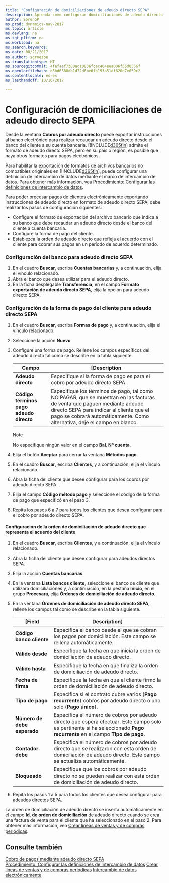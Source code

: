 ```yaml
---
title: "Configuración de domiciliaciones de adeudo directo SEPA"
description: Aprenda como configurar domiciliaciones de adeudo directo SEPA en Dynamics NAV.
author: SorenGP
ms.prod: dynamics-nav-2017
ms.topic: article
ms.devlang: na
ms.tgt_pltfrm: na
ms.workload: na
ms.search.keywords: 
ms.date: 08/21/2017
ms.author: sgroespe
ms.translationtype: HT
ms.sourcegitcommit: 4fefaef7380ac10836fcac404eea006f55d8556f
ms.openlocfilehash: d5bd6388db1d72d6be0fb193a51df620e7e059c2
ms.contentlocale: es-es
ms.lasthandoff: 10/16/2017

---
```

# <a name="how-to-set-up-sepa-direct-debit"></a>Configuración de domiciliaciones de adeudo directo SEPA
Desde la ventana **Cobros por adeudo directo** puede exportar instrucciones al banco electrónico para realizar recaudar un adeudo directo desde el banco del cliente a su cuenta bancaria. [!INCLUDE[d365fin](includes/d365fin_md.md)] admite el formato de adeudo directo SEPA, pero en su país o región, es posible que haya otros formatos para pagos electrónicos.  

Para habilitar la exportación de formatos de archivos bancarios no compatibles originales en [!INCLUDE[d365fin](includes/d365fin_md.md)], puede configurar una definición de intercambio de datos mediante el marco de intercambio de datos. Para obtener más información, vea [Procedimiento: Configurar las definiciones de intercambio de datos](across-how-to-set-up-data-exchange-definitions.md).  

Para poder procesar pagos de clientes electrónicamente exportando instrucciones de adeudo directo en formato de adeudo directo SEPA, debe realizar los pasos de configuración siguientes:  

* Configure el formato de exportación del archivo bancario que indica a su banco que debe recaudar un adeudo directo desde el banco del cliente a cuenta bancaria.  
* Configure la forma de pago del cliente.  
* Establezca la orden de adeudo directo que refleja el acuerdo con el cliente para cobrar sus pagos en un período de acuerdo determinado.  

### <a name="to-set-up-your-bank-account-for-sepa-direct-debit"></a>Configuración del banco para adeudo directo SEPA  
1. En el cuadro **Buscar**, escriba **Cuentas bancarias** y, a continuación, elija el vínculo relacionado.  
2. Abra el banco que desea utilizar para el adeudo directo.  
3. En la ficha desplegable **Transferencia**, en el campo **Formato exportación de adeudo directo SEPA**, elija la opción para adeudo directo SEPA.  

### <a name="to-set-up-the-customers-payment-method-for-sepa-direct-debit"></a>Configuración de la forma de pago del cliente para adeudo directo SEPA  
1. En el cuadro **Buscar**, escriba **Formas de pago** y, a continuación, elija el vínculo relacionado.  
2. Seleccione la acción **Nuevo**.  
3. Configure una forma de pago. Rellene los campos específicos del adeudo directo tal como se describe en la tabla siguiente.  

    |Campo|[Description|  
    |---------------------------------|---------------------------------------|  
    |**Adeudo directo**|Especifique si la forma de pago es para el cobro por adeudo directo SEPA.|  
    |**Código términos pago adeudo directo**|Especifique los términos de pago, tal como NO PAGAR, que se muestran en las facturas de venta que paguen mediante adeudo directo SEPA para indicar al cliente que el pago se cobrará automáticamente. Como alternativa, deje el campo en blanco.|  

    > [!NOTE]  
    >  No especifique ningún valor en el campo **Bal. Nº cuenta**.  

4. Elija el botón **Aceptar** para cerrar la ventana **Métodos pago**.  
5. En el cuadro **Buscar**, escriba **Clientes**, y a continuación, elija el vínculo relacionado.  
6. Abra la ficha del cliente que desee configurar para los cobros por adeudo directo SEPA.  
7. Elija el campo **Código método pago** y seleccione el código de la forma de pago que especificó en el paso 3.  
8. Repita los pasos 6 a 7 para todos los clientes que desea configurar para el cobro por adeudo directo SEPA.  

#### <a name="to-set-up-the-direct-debit-mandate-that-represents-the-customer-agreement"></a>Configuración de la orden de domiciliación de adeudo directo que representa el acuerdo del cliente  
1. En el cuadro **Buscar**, escriba **Clientes**, y a continuación, elija el vínculo relacionado.  
2. Abra la ficha del cliente que desee configurar para adeudos directos SEPA.  
3. Elija la acción **Cuentas bancarias**.  
4. En la ventana **Lista bancos cliente**, seleccione el banco de cliente que utilizará domiciliaciones y, a continuación, en la pestaña **Inicio**, en el grupo **Procesara**, elija **Órdenes de domiciliación de adeudo directo**.  
5. En la ventana **Órdenes de domiciliación de adeudo directo SEPA**, rellene los campos tal como se describe en la tabla siguiente.  

    |[Field|Description]|  
    |---------------------------------|---------------------------------------|  
    |**Código banco cliente**|Especifica el banco desde el que se cobran los pagos por domiciliación. Este campo se rellena automáticamente.|  
    |**Válido desde**|Especifique la fecha en que inicia la orden de domiciliación de adeudo directo.|  
    |**Válido hasta**|Especifique la fecha en que finaliza la orden de domiciliación de adeudo directo.|  
    |**Fecha de firma**|Especifique la fecha en que el cliente firmó la orden de domiciliación de adeudo directo.|  
    |**Tipo de pago**|Especifica si el contrato cubre varios (**Pago recurrente**) cobros por adeudo directo o uno solo (**Pago único**).|  
    |**Número de debe esperado**|Especifica el número de cobros por adeudo directo que espera efectuar. Este campo solo es pertinente si ha seleccionado **Pago recurrente** en el campo **Tipo de pago**.|  
    |**Contador debe**|Especifica el número de cobros por adeudo directo que se realizaron con esta orden de domiciliación de adeudo directo. Este campo se actualiza automáticamente.|  
    |**Bloqueado**|Especifique que los cobros por adeudo directo no se pueden realizar con esta orden de domiciliación de adeudo directo.|  

6.  Repita los pasos 1 a 5 para todos los clientes que desea configurar para adeudos directos SEPA.  

 La orden de domiciliación de adeudo directo se inserta automáticamente en el campo **Id. de orden de domiciliación** de adeudo directo cuando se crea una factura de venta para el cliente que ha seleccionado en el paso 2. Para obtener más información, vea [Crear líneas de ventas y de compras periódicas](sales-how-work-standard-lines.md).  

## <a name="see-also"></a>Consulte también  
[Cobro de pagos mediante adeudo directo SEPA](finance-collect-payments-with-sepa-direct-debit.md)  
[Procedimiento: Configurar las definiciones de intercambio de datos](across-how-to-set-up-data-exchange-definitions.md)
[Crear líneas de ventas y de compras periódicas](sales-how-work-standard-lines.md)
[Intercambio de datos electrónicamente](across-data-exchange.md)

